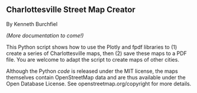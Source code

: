 ## Charlottesville Street Map Creator

By Kenneth Burchfiel

*(More documentation to come!)*

This Python script shows how to use the Plotly and fpdf libraries to (1) create a series of Charlottesville maps, then (2) save these maps to a PDF file. You are welcome to adapt the script to create maps of other cities.

Although the Python *code* is released under the MIT license, the maps themselves contain OpenStreetMap data and are thus available under the Open Database License. See openstreetmap.org/copyright for more details.